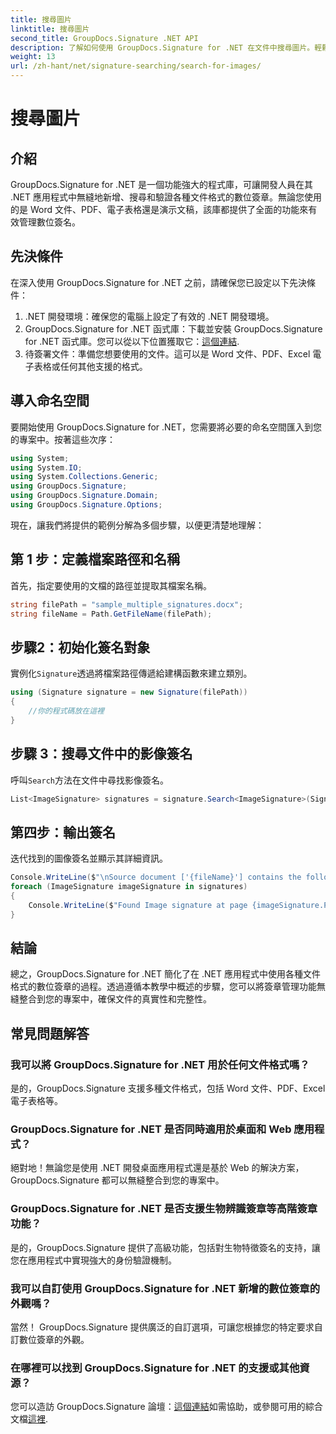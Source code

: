 ```yaml
---
title: 搜尋圖片
linktitle: 搜尋圖片
second_title: GroupDocs.Signature .NET API
description: 了解如何使用 GroupDocs.Signature for .NET 在文件中搜尋圖片。輕鬆增強文件的安全性和完整性。
weight: 13
url: /zh-hant/net/signature-searching/search-for-images/
---
```


# 搜尋圖片

## 介紹
GroupDocs.Signature for .NET 是一個功能強大的程式庫，可讓開發人員在其 .NET 應用程式中無縫地新增、搜尋和驗證各種文件格式的數位簽章。無論您使用的是 Word 文件、PDF、電子表格還是演示文稿，該庫都提供了全面的功能來有效管理數位簽名。
## 先決條件
在深入使用 GroupDocs.Signature for .NET 之前，請確保您已設定以下先決條件：
1. .NET 開發環境：確保您的電腦上設定了有效的 .NET 開發環境。
2. GroupDocs.Signature for .NET 函式庫：下載並安裝 GroupDocs.Signature for .NET 函式庫。您可以從以下位置獲取它：[這個連結](https://releases.groupdocs.com/signature/net/).
3. 待簽署文件：準備您想要使用的文件。這可以是 Word 文件、PDF、Excel 電子表格或任何其他支援的格式。

## 導入命名空間
要開始使用 GroupDocs.Signature for .NET，您需要將必要的命名空間匯入到您的專案中。按著這些次序：

```csharp
using System;
using System.IO;
using System.Collections.Generic;
using GroupDocs.Signature;
using GroupDocs.Signature.Domain;
using GroupDocs.Signature.Options;
```

現在，讓我們將提供的範例分解為多個步驟，以便更清楚地理解：
## 第 1 步：定義檔案路徑和名稱
首先，指定要使用的文檔的路徑並提取其檔案名稱。
```csharp
string filePath = "sample_multiple_signatures.docx";
string fileName = Path.GetFileName(filePath);
```
## 步驟2：初始化簽名對象
實例化`Signature`透過將檔案路徑傳遞給建構函數來建立類別。
```csharp
using (Signature signature = new Signature(filePath))
{
    //你的程式碼放在這裡
}
```
## 步驟 3：搜尋文件中的影像簽名
呼叫`Search`方法在文件中尋找影像簽名。
```csharp
List<ImageSignature> signatures = signature.Search<ImageSignature>(SignatureType.Image);
```
## 第四步：輸出簽名
迭代找到的圖像簽名並顯示其詳細資訊。
```csharp
Console.WriteLine($"\nSource document ['{fileName}'] contains the following image signature(s).");
foreach (ImageSignature imageSignature in signatures)
{
    Console.WriteLine($"Found Image signature at page {imageSignature.PageNumber} and size {imageSignature.Size}.");
}
```

## 結論
總之，GroupDocs.Signature for .NET 簡化了在 .NET 應用程式中使用各種文件格式的數位簽章的過程。透過遵循本教學中概述的步驟，您可以將簽章管理功能無縫整合到您的專案中，確保文件的真實性和完整性。
## 常見問題解答
### 我可以將 GroupDocs.Signature for .NET 用於任何文件格式嗎？
是的，GroupDocs.Signature 支援多種文件格式，包括 Word 文件、PDF、Excel 電子表格等。
### GroupDocs.Signature for .NET 是否同時適用於桌面和 Web 應用程式？
絕對地！無論您是使用 .NET 開發桌面應用程式還是基於 Web 的解決方案，GroupDocs.Signature 都可以無縫整合到您的專案中。
### GroupDocs.Signature for .NET 是否支援生物辨識簽章等高階簽章功能？
是的，GroupDocs.Signature 提供了高級功能，包括對生物特徵簽名的支持，讓您在應用程式中實現強大的身份驗證機制。
### 我可以自訂使用 GroupDocs.Signature for .NET 新增的數位簽章的外觀嗎？
當然！ GroupDocs.Signature 提供廣泛的自訂選項，可讓您根據您的特定要求自訂數位簽章的外觀。
### 在哪裡可以找到 GroupDocs.Signature for .NET 的支援或其他資源？
您可以造訪 GroupDocs.Signature 論壇：[這個連結](https://forum.groupdocs.com/c/signature/13)如需協助，或參閱可用的綜合文檔[這裡](https://tutorials.groupdocs.com/signature/net/).